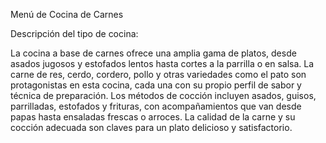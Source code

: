 Menú de Cocina de Carnes

Descripción del tipo de cocina:

La cocina a base de carnes ofrece una amplia gama de platos, desde asados jugosos y estofados lentos hasta cortes a la parrilla o en salsa. La carne de res, cerdo, cordero, pollo y otras variedades como el pato son protagonistas en esta cocina, cada una con su propio perfil de sabor y técnica de preparación. Los métodos de cocción incluyen asados, guisos, parrilladas, estofados y frituras, con acompañamientos que van desde papas hasta ensaladas frescas o arroces. La calidad de la carne y su cocción adecuada son claves para un plato delicioso y satisfactorio.

